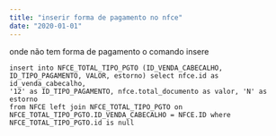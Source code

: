 ```yaml
---
title: "inserir forma de pagamento no nfce"
date: "2020-01-01"
---
```

onde não tem forma de pagamento o comando insere

<code>insert into NFCE_TOTAL_TIPO_PGTO (ID_VENDA_CABECALHO, ID_TIPO_PAGAMENTO, VALOR, estorno)
select nfce.id as id_venda_cabecalho, '12' as ID_TIPO_PAGAMENTO, nfce.total_documento as
valor, 'N' as estorno from NFCE 
left join NFCE_TOTAL_TIPO_PGTO on NFCE_TOTAL_TIPO_PGTO.ID_VENDA_CABECALHO = NFCE.ID
where NFCE_TOTAL_TIPO_PGTO.id is null
</code>